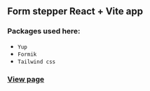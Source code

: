 ## Form stepper React + Vite app

### Packages used here:

- `Yup`
- `Formik`
- `Tailwind css`

### <a href="" target="_blank">View page</a>